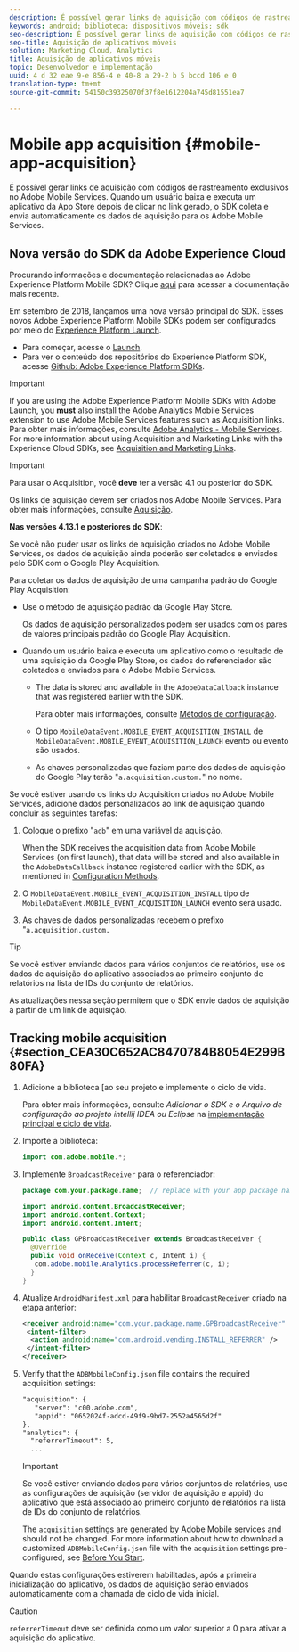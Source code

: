 ```yaml
---
description: É possível gerar links de aquisição com códigos de rastreamento exclusivos no Adobe Mobile Services. Quando um usuário baixa e executa um aplicativo da App Store depois de clicar no link gerado, o SDK coleta e envia automaticamente os dados de aquisição para os Adobe Mobile Services.
keywords: android; biblioteca; dispositivos móveis; sdk
seo-description: É possível gerar links de aquisição com códigos de rastreamento exclusivos no Adobe Mobile Services. Quando um usuário baixa e executa um aplicativo da App Store depois de clicar no link gerado, o SDK coleta e envia automaticamente os dados de aquisição para os Adobe Mobile Services.
seo-title: Aquisição de aplicativos móveis
solution: Marketing Cloud, Analytics
title: Aquisição de aplicativos móveis
topic: Desenvolvedor e implementação
uuid: 4 d 32 eae 9-e 856-4 e 40-8 a 29-2 b 5 bccd 106 e 0
translation-type: tm+mt
source-git-commit: 54150c39325070f37f8e1612204a745d81551ea7

---
```



# Mobile app acquisition {#mobile-app-acquisition}

É possível gerar links de aquisição com códigos de rastreamento exclusivos no Adobe Mobile Services. Quando um usuário baixa e executa um aplicativo da App Store depois de clicar no link gerado, o SDK coleta e envia automaticamente os dados de aquisição para os Adobe Mobile Services.

## Nova versão do SDK da Adobe Experience Cloud

Procurando informações e documentação relacionadas ao Adobe Experience Platform Mobile SDK? Clique [aqui](https://aep-sdks.gitbook.io/docs/) para acessar a documentação mais recente.

Em setembro de 2018, lançamos uma nova versão principal do SDK. Esses novos Adobe Experience Platform Mobile SDKs podem ser configurados por meio do [Experience Platform Launch](https://www.adobe.com/experience-platform/launch.html).

* Para começar, acesse o [Launch](https://launch.adobe.com/).
* Para ver o conteúdo dos repositórios do Experience Platform SDK, acesse [Github: Adobe Experience Platform SDKs](https://github.com/Adobe-Marketing-Cloud/acp-sdks).

>[!IMPORTANT]
>
> If you are using the Adobe Experience Platform Mobile SDKs with Adobe Launch, you **must** also install the Adobe Analytics Mobile Services extension to use Adobe Mobile Services features such as Acquisition links. Para obter mais informações, consulte [Adobe Analytics - Mobile Services](https://aep-sdks.gitbook.io/docs/using-mobile-extensions/adobe-analytics-mobile-services). For more information about using Acquisition and Marketing Links with the Experience Cloud SDKs, see [Acquisition and Marketing Links](https://aep-sdks.gitbook.io/docs/using-mobile-extensions/adobe-analytics-mobile-services#acquisition-and-marketing-links).

>[!IMPORTANT]
>
>Para usar o Acquisition, você **deve** ter a versão 4.1 ou posterior do SDK.

Os links de aquisição devem ser criados nos Adobe Mobile Services. Para obter mais informações, consulte [Aquisição](/help/using/acquisition-main/acquisition-main.md).

**Nas versões 4.13.1 e posteriores do SDK**:

Se você não puder usar os links de aquisição criados no Adobe Mobile Services, os dados de aquisição ainda poderão ser coletados e enviados pelo SDK com o Google Play Acquisition.

Para coletar os dados de aquisição de uma campanha padrão do Google Play Acquisition:

* Use o método de aquisição padrão da Google Play Store.

   Os dados de aquisição personalizados podem ser usados com os pares de valores principais padrão do Google Play Acquisition.

* Quando um usuário baixa e executa um aplicativo como o resultado de uma aquisição da Google Play Store, os dados do referenciador são coletados e enviados para o Adobe Mobile Services.

   * The data is stored and available in the `AdobeDataCallback` instance that was registered earlier with the SDK.

      Para obter mais informações, consulte [Métodos de configuração](/help/android/configuration/methods.md).

   * O tipo `MobileDataEvent.MOBILE_EVENT_ACQUISITION_INSTALL` de `MobileDataEvent.MOBILE_EVENT_ACQUISITION_LAUNCH` evento ou evento são usados.

   * As chaves personalizadas que faziam parte dos dados de aquisição do Google Play terão "`a.acquisition.custom.`" no nome.

Se você estiver usando os links do Acquisition criados no Adobe Mobile Services, adicione dados personalizados ao link de aquisição quando concluir as seguintes tarefas:

1. Coloque o prefixo "`adb`" em uma variável da aquisição.

   When the SDK receives the acquisition data from Adobe Mobile Services (on first launch), that data will be stored and also available in the `AdobeDataCallback` instance registered earlier with the SDK, as mentioned in [Configuration Methods](/help/android/configuration/methods.md).

1. O `MobileDataEvent.MOBILE_EVENT_ACQUISITION_INSTALL` tipo de `MobileDataEvent.MOBILE_EVENT_ACQUISITION_LAUNCH` evento será usado.

1. As chaves de dados personalizadas recebem o prefixo "`a.acquisition.custom.`

>[!TIP]
>
>Se você estiver enviando dados para vários conjuntos de relatórios, use os dados de aquisição do aplicativo associados ao primeiro conjunto de relatórios na lista de IDs do conjunto de relatórios.

As atualizações nessa seção permitem que o SDK envie dados de aquisição a partir de um link de aquisição.

## Tracking mobile acquisition {#section_CEA30C652AC8470784B8054E299B80FA}

1. Adicione a biblioteca [ao seu projeto e implemente o ciclo de vida.

   Para obter mais informações, consulte *Adicionar o SDK e o Arquivo de configuração ao projeto intellij IDEA ou Eclipse* na [implementação principal e ciclo de vida](/help/android/getting-started/dev-qs.md).

1. Importe a biblioteca:

   ```java
   import com.adobe.mobile.*;
   ```

1. Implemente `BroadcastReceiver` para o referenciador:

   ```java
   package com.your.package.name;  // replace with your app package name 
   
   import android.content.BroadcastReceiver; 
   import android.content.Context; 
   import android.content.Intent; 
   
   public class GPBroadcastReceiver extends BroadcastReceiver { 
     @Override 
     public void onReceive(Context c, Intent i) { 
      com.adobe.mobile.Analytics.processReferrer(c, i); 
     } 
   }
   ```

1. Atualize `AndroidManifest.xml` para habilitar `BroadcastReceiver` criado na etapa anterior:

   ```xml
   <receiver android:name="com.your.package.name.GPBroadcastReceiver" android:exported="true"> 
    <intent-filter> 
     <action android:name="com.android.vending.INSTALL_REFERRER" /> 
    </intent-filter> 
   </receiver>
   ```

1. Verify that the `ADBMobileConfig.json` file contains the required acquisition settings:

   ```xml
   "acquisition": { 
      "server": "c00.adobe.com", 
      "appid": "0652024f-adcd-49f9-9bd7-2552a4565d2f" 
   }, 
   "analytics": { 
     "referrerTimeout": 5, 
     ...
   ```

   >[!IMPORTANT]
   >
   >Se você estiver enviando dados para vários conjuntos de relatórios, use as configurações de aquisição (servidor de aquisição e appid) do aplicativo que está associado ao primeiro conjunto de relatórios na lista de IDs do conjunto de relatórios.

   The `acquisition` settings are generated by Adobe Mobile services and should not be changed. For more information about how to download a customized `ADBMobileConfig.json` file with the `acquisition` settings pre-configured, see [Before You Start](/help/android/getting-started/requirements.md).

Quando estas configurações estiverem habilitadas, após a primeira inicialização do aplicativo, os dados de aquisição serão enviados automaticamente com a chamada de ciclo de vida inicial.

>[!CAUTION]
>
>`referrerTimeout` deve ser definida como um valor superior a 0 para ativar a aquisição do aplicativo.
